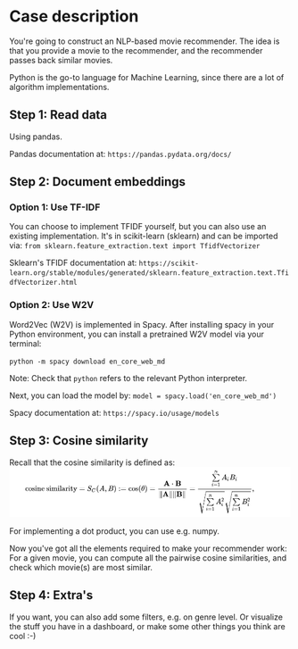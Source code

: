 # Case description
You're going to construct an NLP-based movie recommender. The idea is that you provide a movie to the recommender, and the recommender passes back similar movies.

Python is the go-to language for Machine Learning, since there are a lot of algorithm implementations.

## Step 1: Read data
Using pandas. 

Pandas documentation at: `https://pandas.pydata.org/docs/`

## Step 2: Document embeddings
### Option 1: Use TF-IDF
You can choose to implement TFIDF yourself, but you can also use an existing implementation. It's in scikit-learn (sklearn) and can be imported via:
`from sklearn.feature_extraction.text import TfidfVectorizer`

Sklearn's TFIDF documentation at:
`https://scikit-learn.org/stable/modules/generated/sklearn.feature_extraction.text.TfidfVectorizer.html`

### Option 2: Use W2V
Word2Vec (W2V) is implemented in Spacy. After installing spacy in your Python environment, you can install a pretrained W2V model via your terminal:

`python -m spacy download en_core_web_md`

Note: Check that `python` refers to the relevant Python interpreter.

Next, you can load the model by:
`model = spacy.load('en_core_web_md')`

Spacy documentation at:
`https://spacy.io/usage/models`

## Step 3: Cosine similarity
Recall that the cosine similarity is defined as:
![img.png](img.png)

For implementing a dot product, you can use e.g. numpy.

Now you've got all the elements required to make your recommender work: For a given movie, you can compute all the pairwise cosine similarities, and check which movie(s) are most similar.

## Step 4: Extra's
If you want, you can also add some filters, e.g. on genre level. Or visualize the stuff you have in a dashboard, or make some other things you think are cool :-)
